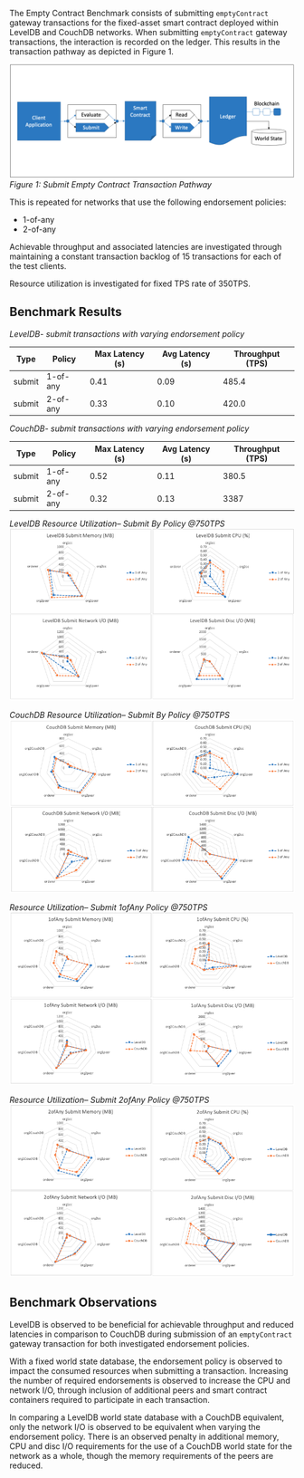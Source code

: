 The Empty Contract Benchmark consists of submitting `emptyContract` gateway transactions for the fixed-asset smart contract deployed within LevelDB and CouchDB networks. When submitting `emptyContract` gateway transactions, the interaction is recorded on the ledger. This results in the transaction pathway as depicted in Figure 1.

![submit empty contract pathway](../../../../diagrams/TransactionRoute_SubmitEmpty.png)*Figure 1: Submit Empty Contract Transaction Pathway*

This is repeated for networks that use the following endorsement policies:
 
 - 1-of-any
 - 2-of-any

Achievable throughput and associated latencies are investigated through maintaining a constant transaction backlog of 15 transactions for each of the test clients.

Resource utilization is investigated for fixed TPS rate of 350TPS.

## Benchmark Results

 *LevelDB- submit transactions with varying endorsement policy*

| Type | Policy | Max Latency (s) | Avg Latency (s) | Throughput (TPS) |
| ---- | ------ | --------------- | --------------- | ---------------- |
| submit | 1-of-any | 0.41 | 0.09 | 485.4 |
| submit | 2-of-any | 0.33 | 0.10 | 420.0 |

*CouchDB- submit transactions with varying endorsement policy*

| Type | Policy | Max Latency (s) | Avg Latency (s) | Throughput (TPS) |
| ---- | ------ | --------------- | --------------- | ---------------- |
| submit | 1-of-any | 0.52 | 0.11 | 380.5 |
| submit | 2-of-any | 0.32 | 0.13 | 3387 |

*LevelDB Resource Utilization– Submit By Policy @750TPS*
![submit empty contract fabric with LevelDB resource utilization](../../../../charts/1.4.0/nodeJS/nodeSDK/policies/LevelDB_submitByPolicy.png)

*CouchDB Resource Utilization– Submit By Policy @750TPS*
![submit empty contract fabric with CouchDB resource utilization](../../../../charts/1.4.0/nodeJS/nodeSDK/policies/CouchDB_submitByPolicy.png)

*Resource Utilization– Submit 1ofAny Policy @750TPS*
![submit empty contract fabric with 1ofAny policy resource utilization](../../../../charts/1.4.0/nodeJS/nodeSDK/policies/Submit_1ofAny.png)

*Resource Utilization– Submit 2ofAny Policy @750TPS*
![submit empty contract fabric with 1ofAny policy resource utilization](../../../../charts/1.4.0/nodeJS/nodeSDK/policies/Submit_2ofAny.png)

## Benchmark Observations
LevelDB is observed to be beneficial for achievable throughput and reduced latencies in comparison to CouchDB during submission of an `emptyContract` gateway transaction for both investigated endorsement policies.

With a fixed world state database, the endorsement policy is observed to impact the consumed resources when submitting a transaction. Increasing the number of required endorsements is observed to increase the CPU and network I/O, through inclusion of additional peers and smart contract containers required to participate in each transaction.

In comparing a LevelDB world state database with a CouchDB equivalent, only the network I/O is observed to be equivalent when varying the endorsement policy. There is an observed penalty in additional memory, CPU and disc I/O requirements for the use of a CouchDB world state for the network as a whole, though the memory requirements of the peers are reduced.